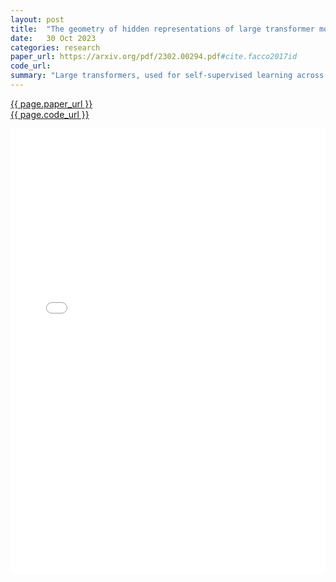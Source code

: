 ```yaml
---
layout: post
title:  "The geometry of hidden representations of large transformer models"
date:   30 Oct 2023
categories: research
paper_url: https://arxiv.org/pdf/2302.00294.pdf#cite.facco2017id
code_url: 
summary: "Large transformers, used for self-supervised learning across data types like protein sequences, images, and text, reveal the semantic structure of data through successive transformations. This study examines the geometric and statistical properties of these representations across layers, finding common evolution patterns in transformers trained on diverse tasks. Initially, data manifolds expand, then contract at intermediate layers, with the intrinsic dimension (ID) stabilizing or peaking slightly towards the end. Semantic information peaks after initial expansion, a trend consistent across models and datasets. The study suggests an unsupervised method to pinpoint layers richest in semantic content, identifying those at a relative ID minimum as optimal for downstream tasks"
---
```


<style>
.responsive-pdf-container {
    overflow: hidden;
    padding-top: 141.42%; /* 16:9 Aspect Ratio, adjust as needed */
    position: relative;
}

.responsive-pdf-container iframe {
    border: none;
    height: 100%;
    left: 0;
    position: absolute;
    top: 0;
    width: 100%;
}
</style>

<a href="{{ page.paper_url }}">{{ page.paper_url }}</a><br>
<a href="{{ page.code_url }}">{{ page.code_url }}</a>

<div class="responsive-pdf-container">
    <iframe src="{{ page.paper_url }}" style="border: none;"></iframe>
</div>